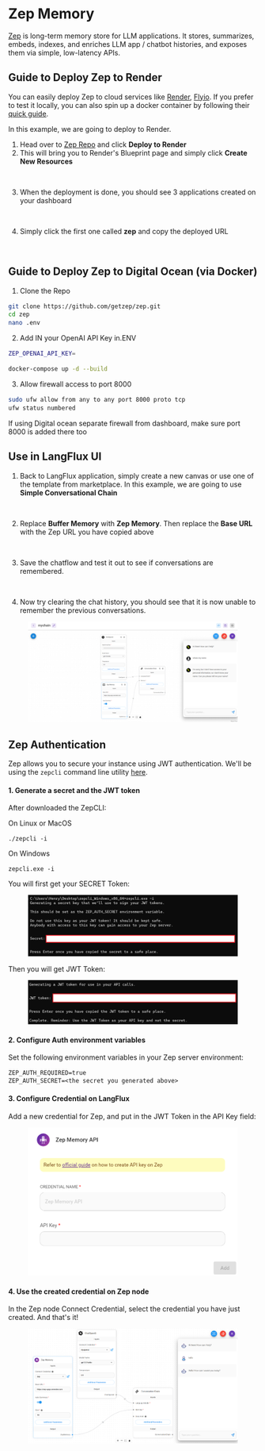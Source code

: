 # Zep Memory

[Zep](https://github.com/getzep/zep) is long-term memory store for LLM applications. It stores, summarizes, embeds, indexes, and enriches LLM app / chatbot histories, and exposes them via simple, low-latency APIs.

## Guide to Deploy Zep to Render

You can easily deploy Zep to cloud services like [Render](https://render.com/), [Flyio](https://fly.io/). If you prefer to test it locally, you can also spin up a docker container by following their [quick guide](https://github.com/getzep/zep#quick-start).

In this example, we are going to deploy to Render.

1. Head over to [Zep Repo](https://github.com/getzep/zep#quick-start) and click **Deploy to Render**
2. This will bring you to Render's Blueprint page and simply click **Create New Resources**

<figure><img src="../../../.gitbook/assets/image (21).png" alt=""><figcaption></figcaption></figure>

3. When the deployment is done, you should see 3 applications created on your dashboard

<figure><img src="../../../.gitbook/assets/image (1) (2).png" alt=""><figcaption></figcaption></figure>

4. Simply click the first one called **zep** and copy the deployed URL

<figure><img src="../../../.gitbook/assets/image (38) (1).png" alt=""><figcaption></figcaption></figure>

## Guide to Deploy Zep to Digital Ocean (via Docker)

1. Clone the Repo

```bash
git clone https://github.com/getzep/zep.git
cd zep
nano .env

```

2. Add IN your OpenAI API Key in.ENV

```bash
ZEP_OPENAI_API_KEY=

```

```bash
docker-compose up -d --build
```

3. Allow firewall access to port 8000

```bash
sudo ufw allow from any to any port 8000 proto tcp
ufw status numbered
```

If using Digital ocean separate firewall from dashboard, make sure port 8000 is added there too

## Use in LangFlux UI

1. Back to LangFlux application, simply create a new canvas or use one of the template from marketplace. In this example, we are going to use **Simple Conversational Chain**

<figure><img src="../../../.gitbook/assets/Untitled (3) (1).png" alt=""><figcaption></figcaption></figure>

2. Replace **Buffer Memory** with **Zep Memory**. Then replace the **Base URL** with the Zep URL you have copied above

<figure><img src="../../../.gitbook/assets/Untitled (5).png" alt=""><figcaption></figcaption></figure>

3. Save the chatflow and test it out to see if conversations are remembered.

<figure><img src="../../../.gitbook/assets/image (27).png" alt=""><figcaption></figcaption></figure>

4. Now try clearing the chat history, you should see that it is now unable to remember the previous conversations.

<figure><img src="../../../.gitbook/assets/image (8) (1) (1).png" alt=""><figcaption></figcaption></figure>

## Zep Authentication

Zep allows you to secure your instance using JWT authentication. We'll be using the `zepcli` command line utility [here](https://github.com/getzep/zepcli/releases).

#### 1. Generate a secret and the JWT token <a href="#1-generate-a-secret-and-the-jwt-token" id="1-generate-a-secret-and-the-jwt-token"></a>

After downloaded the ZepCLI:

On Linux or MacOS

```
./zepcli -i
```

On Windows

```
zepcli.exe -i
```

You will first get your SECRET Token:

<figure><img src="../../../.gitbook/assets/image (1) (1) (1) (1) (1) (1) (1).png" alt=""><figcaption></figcaption></figure>

Then you will get JWT Token:

<figure><img src="../../../.gitbook/assets/image (1) (1) (1) (1) (1) (1) (1) (1).png" alt=""><figcaption></figcaption></figure>

#### 2. Configure Auth environment variables <a href="#2-configure-auth-environment-variables" id="2-configure-auth-environment-variables"></a>

Set the following environment variables in your Zep server environment:

```
ZEP_AUTH_REQUIRED=true
ZEP_AUTH_SECRET=<the secret you generated above>
```

#### 3. Configure Credential on LangFlux <a href="#2-configure-auth-environment-variables" id="2-configure-auth-environment-variables"></a>

Add a new credential for Zep, and put in the JWT Token in the API Key field:

<figure><img src="../../../.gitbook/assets/image (2) (1) (1) (1).png" alt="" width="563"><figcaption></figcaption></figure>

#### 4. Use the created credential on Zep node <a href="#2-configure-auth-environment-variables" id="2-configure-auth-environment-variables"></a>

In the Zep node Connect Credential, select the credential you have just created. And that's it!

<figure><img src="../../../.gitbook/assets/image (3) (1) (1) (1).png" alt=""><figcaption></figcaption></figure>
